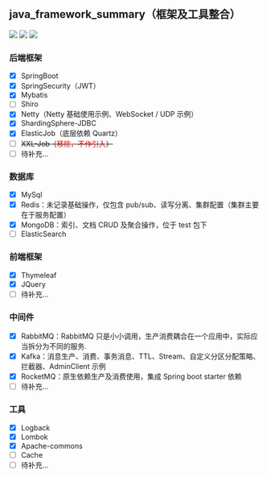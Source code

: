 
## java_framework_summary（框架及工具整合）
[![](https://img.shields.io/badge/Language-Java-blue.svg)](https://github.com/1019509861/java_framework_summary)
[![](https://img.shields.io/badge/Framework-SpringBoot-brightgreen.svg)](https://github.com/1019509861/java_framework_summary)
[![](https://img.shields.io/badge/Database-MySql-blueviolet.svg)](https://github.com/1019509861/java_framework_summary)

### 后端框架
- [x] SpringBoot
- [x] SpringSecurity（JWT）
- [x] Mybatis
- [ ] Shiro
- [x] Netty（Netty 基础使用示例、WebSocket / UDP 示例）
- [x] ShardingSphere-JDBC
- [x] ElasticJob（底层依赖 Quartz）
- [ ] ~~XXL-Job（<span style="color:red">移除，不作引入</span>）~~
- [ ] 待补充...

### 数据库
- [x] MySql
- [x] Redis：未记录基础操作，仅包含 pub/sub、读写分离、集群配置（集群主要在于服务配置）
- [x] MongoDB：索引、文档 CRUD 及聚合操作，位于 test 包下
- [ ] ElasticSearch

### 前端框架
- [x] Thymeleaf
- [x] JQuery
- [ ] 待补充...

### 中间件
- [x] RabbitMQ：RabbitMQ 只是小小调用，生产消费耦合在一个应用中，实际应当拆分为不同的服务.
- [x] Kafka：消息生产、消费、事务消息、TTL、Stream、自定义分区分配策略、拦截器、AdminClient 示例
- [x] RocketMQ：原生依赖生产及消费使用，集成 Spring boot starter 依赖
- [ ] 待补充...

### 工具
- [x] Logback
- [x] Lombok
- [x] Apache-commons
- [ ] Cache
- [ ] 待补充...
